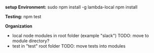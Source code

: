 **setup Environment:**
sudo npm install -g lambda-local
npm install


**Testing:**
npm test

**Organization**
* local node modules in root folder (example "slack") TODO: move to module directory?
* test in "test" root folder TODO: move tests into modules